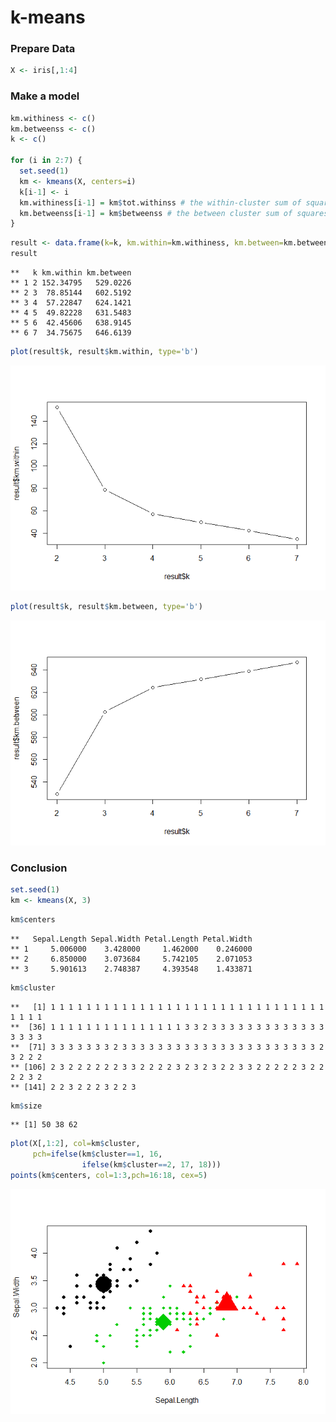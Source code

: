 k-means
================

### Prepare Data

``` r
X <- iris[,1:4]
```

### Make a model

``` r
km.withiness <- c()
km.betweenss <- c()
k <- c()

for (i in 2:7) {
  set.seed(1)
  km <- kmeans(X, centers=i)
  k[i-1] <- i
  km.withiness[i-1] = km$tot.withinss # the within-cluster sum of squares
  km.betweenss[i-1] = km$betweenss # the between cluster sum of squares
}
```

``` r
result <- data.frame(k=k, km.within=km.withiness, km.between=km.betweenss)
result
```

    **   k km.within km.between
    ** 1 2 152.34795   529.0226
    ** 2 3  78.85144   602.5192
    ** 3 4  57.22847   624.1421
    ** 4 5  49.82228   631.5483
    ** 5 6  42.45606   638.9145
    ** 6 7  34.75675   646.6139

``` r
plot(result$k, result$km.within, type='b')
```

<img src="2018_05_03_kmeans_files/figure-markdown_github/unnamed-chunk-3-1.png" width="900" />

``` r
plot(result$k, result$km.between, type='b')
```

<img src="2018_05_03_kmeans_files/figure-markdown_github/unnamed-chunk-4-1.png" width="900" />

### Conclusion

``` r
set.seed(1)
km <- kmeans(X, 3)
```

``` r
km$centers
```

    **   Sepal.Length Sepal.Width Petal.Length Petal.Width
    ** 1     5.006000    3.428000     1.462000    0.246000
    ** 2     6.850000    3.073684     5.742105    2.071053
    ** 3     5.901613    2.748387     4.393548    1.433871

``` r
km$cluster
```

    **   [1] 1 1 1 1 1 1 1 1 1 1 1 1 1 1 1 1 1 1 1 1 1 1 1 1 1 1 1 1 1 1 1 1 1 1 1
    **  [36] 1 1 1 1 1 1 1 1 1 1 1 1 1 1 1 3 3 2 3 3 3 3 3 3 3 3 3 3 3 3 3 3 3 3 3
    **  [71] 3 3 3 3 3 3 3 2 3 3 3 3 3 3 3 3 3 3 3 3 3 3 3 3 3 3 3 3 3 3 2 3 2 2 2
    ** [106] 2 3 2 2 2 2 2 2 3 3 2 2 2 2 3 2 3 2 3 2 2 3 3 2 2 2 2 2 3 2 2 2 2 3 2
    ** [141] 2 2 3 2 2 2 3 2 2 3

``` r
km$size
```

    ** [1] 50 38 62

``` r
plot(X[,1:2], col=km$cluster,
     pch=ifelse(km$cluster==1, 16,
                ifelse(km$cluster==2, 17, 18)))
points(km$centers, col=1:3,pch=16:18, cex=5)
```

<img src="2018_05_03_kmeans_files/figure-markdown_github/unnamed-chunk-9-1.png" width="900" />
